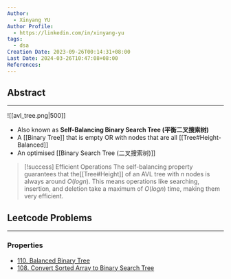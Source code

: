 ```yaml
---
Author:
  - Xinyang YU
Author Profile:
  - https://linkedin.com/in/xinyang-yu
tags:
  - dsa
Creation Date: 2023-09-26T00:14:31+08:00
Last Date: 2024-03-26T10:47:08+08:00
References: 
---
```

## Abstract
---
![[avl_tree.png|500]]
- Also known as **Self-Balancing Binary Search Tree (平衡二叉搜索树)**
- A [[Binary Tree]] that is empty OR with nodes that are all [[Tree#Height-Balanced]]
- An optimised [[Binary Search Tree (二叉搜索树)]] 

>[!success] Efficient Operations
> The self-balancing property guarantees that the[[Tree#Height]] of an AVL tree with $n$ nodes is always around $O(log n)$. This means operations like searching, insertion, and deletion take a maximum of $O(log n)$ time, making them very efficient.


## Leetcode Problems
---
### Properties
- [110. Balanced Binary Tree](https://leetcode.cn/problems/balanced-binary-tree/)
- [108. Convert Sorted Array to Binary Search Tree](https://leetcode.cn/problems/convert-sorted-array-to-binary-search-tree/)